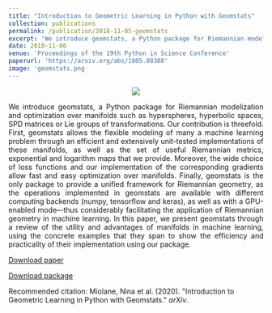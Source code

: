 ```yaml
---
title: "Introduction to Geometric Learning in Python with Geomstats"
collection: publications
permalink: /publication/2018-11-05-geomstats
excerpt: 'We introduce geomstats, a Python package for Riemannian modelization and optimization over manifolds.  With operations implemented with different computing backends (numpy, tensorflow and keras), geomstats provides a unified framework for Riemannian geometry and facilitates its application in machine learning.'
date: 2018-11-06
venue: 'Proceedings of the 19th Python in Science Conference'
paperurl: 'https://arxiv.org/abs/1805.08308'
image: 'geomstats.png
---
```


<p align="center">
<img src="http://donnate.github.io/images/images_orig/geomstats.png"/>
<p><div style="text-align: justify"> 
</p>


We introduce geomstats, a Python package for Riemannian modelization and optimization over 
manifolds such as hyperspheres, hyperbolic spaces, SPD matrices or Lie groups of transformations.
 Our contribution is threefold. First, geomstats allows the flexible modeling of many a machine 
 learning problem through an efficient and extensively unit-tested implementations of these manifolds, 
 as well as the set of useful Riemannian metrics, exponential and logarithm maps that we provide. 
 Moreover, the wide choice of loss functions and our implementation of the corresponding gradients allow 
 fast and easy optimization over manifolds. 
 Finally, geomstats is the only package to provide a unified framework for Riemannian geometry, 
 as the operations implemented in geomstats are available with different computing backends (numpy, tensorflow and keras),
  as well as with a GPU-enabled mode–-thus considerably facilitating the application of Riemannian geometry in machine learning. 
  In this paper, we present geomstats through a review of the utility and advantages of manifolds in machine learning, using the concrete examples that they span to show the efficiency and practicality of their implementation using our package.
</div></p>



[Download paper](https://arxiv.org/abs/1805.08308)

[Download package](https://github.com/geomstats/geomstats)

Recommended citation: Miolane, Nina et al. (2020). "Introduction to Geometric Learning in Python with Geomstats." <i>arXiv</i>.
